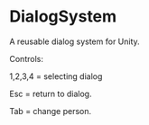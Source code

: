 # DialogSystem

A reusable dialog system for Unity.

Controls:

1,2,3,4 = selecting dialog

Esc = return to dialog.

Tab = change person.
